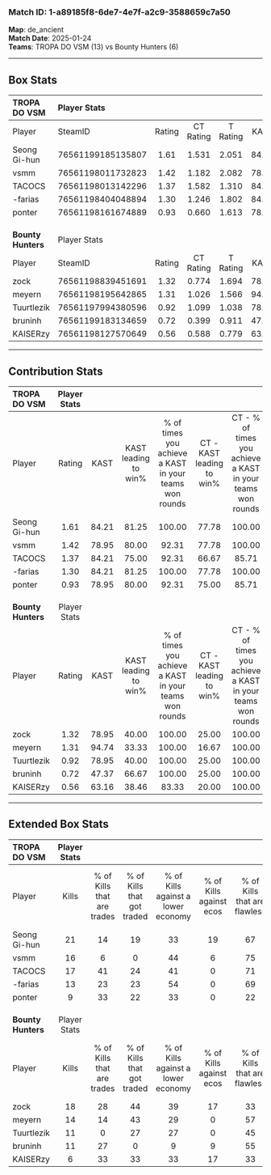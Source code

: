 ### Match ID: 1-a89185f8-6de7-4e7f-a2c9-3588659c7a50  
**Map**: de_ancient  
**Match Date**: 2025-01-24  
**Teams**: TROPA DO VSM (13) vs Bounty Hunters (6)  

---  

## Box Stats  

| **TROPA DO VSM**   | Player Stats      |        |           |          |       |      |       |         |        |      |     |
| :- | :- | :-: | :-: | :-: | :-: | :-: | :-: | :-: | :-: | :-: | :-: |
| Player             | SteamID           | Rating | CT Rating | T Rating | KAST  | ADR  | Kills | Assists | Deaths | K/D  | HS% |
| Seong Gi-hun       | 76561199185135807 |  1.61  |   1.531   |  2.051   | 84.21 | 95.5 |  21   |    7    |   13   | 1.62 | 52  |
| vsmm               | 76561198011732823 |  1.42  |   1.182   |  2.082   | 78.95 | 94.0 |  16   |    7    |   10   | 1.60 | 50  |
| TACOCS             | 76561198013142296 |  1.37  |   1.582   |  1.310   | 84.21 | 87.9 |  17   |    6    |   14   | 1.21 | 17  |
| -farias            | 76561198404048894 |  1.30  |   1.246   |  1.802   | 84.21 | 89.8 |  13   |   10    |   11   | 1.18 | 46  |
| ponter             | 76561198161674889 |  0.93  |   0.660   |  1.613   | 78.95 | 61.1 |   9   |    4    |   12   | 0.75 | 77  |
|                    |                   |        |           |          |       |      |       |         |        |      |     |
|                    |                   |        |           |          |       |      |       |         |        |      |     |
|                    |                   |        |           |          |       |      |       |         |        |      |     |
| **Bounty Hunters** | Player Stats      |        |           |          |       |      |       |         |        |      |     |
| Player             | SteamID           | Rating | CT Rating | T Rating | KAST  | ADR  | Kills | Assists | Deaths | K/D  | HS% |
| zock               | 76561198839451691 |  1.32  |   0.774   |  1.694   | 78.95 | 89.5 |  18   |    5    |   16   | 1.13 | 55  |
| meyern             | 76561198195642865 |  1.31  |   1.026   |  1.566   | 94.74 | 93.4 |  14   |    8    |   15   | 0.93 | 71  |
| Tuurtlezik         | 76561197994380596 |  0.92  |   1.099   |  1.038   | 78.95 | 65.1 |  11   |    4    |   16   | 0.69 | 63  |
| bruninh            | 76561199183134659 |  0.72  |   0.399   |  0.911   | 47.37 | 56.0 |  11   |    4    |   14   | 0.79 | 63  |
| KAISERzy           | 76561198127570649 |  0.56  |   0.588   |  0.779   | 63.16 | 49.1 |   6   |    5    |   15   | 0.40 | 50  |
---  

## Contribution Stats  

| **TROPA DO VSM**   | Player Stats |       |                      |                                                        |                           |                                                             |                          |                                                            |
| :- | :-: | :-: | :-: | :-: | :-: | :-: | :-: | :-: |
| Player             |    Rating    | KAST  | KAST leading to win% | % of times you achieve a KAST in your teams won rounds | CT - KAST leading to win% | CT - % of times you achieve a KAST in your teams won rounds | T - KAST leading to win% | T - % of times you achieve a KAST in your teams won rounds |
| Seong Gi-hun       |     1.61     | 84.21 |        81.25         |                         100.00                         |           77.78           |                           100.00                            |          85.71           |                           100.00                           |
| vsmm               |     1.42     | 78.95 |        80.00         |                         92.31                          |           77.78           |                           100.00                            |          83.33           |                           83.33                            |
| TACOCS             |     1.37     | 84.21 |        75.00         |                         92.31                          |           66.67           |                            85.71                            |          85.71           |                           100.00                           |
| -farias            |     1.30     | 84.21 |        81.25         |                         100.00                         |           77.78           |                           100.00                            |          85.71           |                           100.00                           |
| ponter             |     0.93     | 78.95 |        80.00         |                         92.31                          |           75.00           |                            85.71                            |          85.71           |                           100.00                           |
|                    |              |       |                      |                                                        |                           |                                                             |                          |                                                            |
|                    |              |       |                      |                                                        |                           |                                                             |                          |                                                            |
|                    |              |       |                      |                                                        |                           |                                                             |                          |                                                            |
| **Bounty Hunters** | Player Stats |       |                      |                                                        |                           |                                                             |                          |                                                            |
| Player             |    Rating    | KAST  | KAST leading to win% | % of times you achieve a KAST in your teams won rounds | CT - KAST leading to win% | CT - % of times you achieve a KAST in your teams won rounds | T - KAST leading to win% | T - % of times you achieve a KAST in your teams won rounds |
| zock               |     1.32     | 78.95 |        40.00         |                         100.00                         |           25.00           |                           100.00                            |          45.45           |                           100.00                           |
| meyern             |     1.31     | 94.74 |        33.33         |                         100.00                         |           16.67           |                           100.00                            |          41.67           |                           100.00                           |
| Tuurtlezik         |     0.92     | 78.95 |        40.00         |                         100.00                         |           25.00           |                           100.00                            |          45.45           |                           100.00                           |
| bruninh            |     0.72     | 47.37 |        66.67         |                         100.00                         |           25.00           |                           100.00                            |          100.00          |                           100.00                           |
| KAISERzy           |     0.56     | 63.16 |        38.46         |                         83.33                          |           20.00           |                           100.00                            |          50.00           |                           80.00                            |
---  

## Extended Box Stats  

| **TROPA DO VSM**   | Player Stats |                            |                            |                                    |                         |                              |                                 |        |                             |                                     |                          |                               |                            |
| :- | :-: | :-: | :-: | :-: | :-: | :-: | :-: | :-: | :-: | :-: | :-: | :-: | :-: |
| Player             |    Kills     | % of Kills that are trades | % of Kills that got traded | % of Kills against a lower economy | % of Kills against ecos | % of Kills that are flawless | % of Kills that are close duels | Deaths | % of Deaths that get traded | % of Deaths against a lower economy | % of Deaths against ecos | % of Deaths that are flawless | % of Deaths that are close |
| Seong Gi-hun       |      21      |             14             |             19             |                 33                 |           19            |              67              |                5                |   13   |             31              |                 31                  |            0             |              46               |             0              |
| vsmm               |      16      |             6              |             0              |                 44                 |            6            |              75              |                0                |   10   |             30              |                 20                  |            0             |              50               |             0              |
| TACOCS             |      17      |             41             |             24             |                 41                 |            0            |              71              |                0                |   14   |             29              |                 36                  |            0             |              36               |             29             |
| -farias            |      13      |             23             |             23             |                 54                 |            0            |              69              |                8                |   11   |             45              |                 18                  |            9             |              55               |             18             |
| ponter             |      9       |             33             |             22             |                 33                 |            0            |              22              |               11                |   12   |             25              |                 25                  |            0             |              42               |             8              |
|                    |              |                            |                            |                                    |                         |                              |                                 |        |                             |                                     |                          |                               |                            |
|                    |              |                            |                            |                                    |                         |                              |                                 |        |                             |                                     |                          |                               |                            |
|                    |              |                            |                            |                                    |                         |                              |                                 |        |                             |                                     |                          |                               |                            |
| **Bounty Hunters** | Player Stats |                            |                            |                                    |                         |                              |                                 |        |                             |                                     |                          |                               |                            |
| Player             |    Kills     | % of Kills that are trades | % of Kills that got traded | % of Kills against a lower economy | % of Kills against ecos | % of Kills that are flawless | % of Kills that are close duels | Deaths | % of Deaths that get traded | % of Deaths against a lower economy | % of Deaths against ecos | % of Deaths that are flawless | % of Deaths that are close |
| zock               |      18      |             28             |             44             |                 39                 |           17            |              33              |               17                |   16   |              6              |                 19                  |            0             |              56               |             0              |
| meyern             |      14      |             14             |             43             |                 29                 |            0            |              57              |               14                |   15   |             20              |                 27                  |            0             |              73               |             7              |
| Tuurtlezik         |      11      |             0              |             27             |                 27                 |            0            |              45              |                9                |   16   |             31              |                 25                  |            0             |              69               |             6              |
| bruninh            |      11      |             27             |             0              |                 9                  |            9            |              55              |                9                |   14   |              0              |                 29                  |            0             |              71               |             0              |
| KAISERzy           |      6       |             33             |             33             |                 33                 |           17            |              33              |                0                |   15   |             27              |                 27                  |            0             |              60               |             7              |
